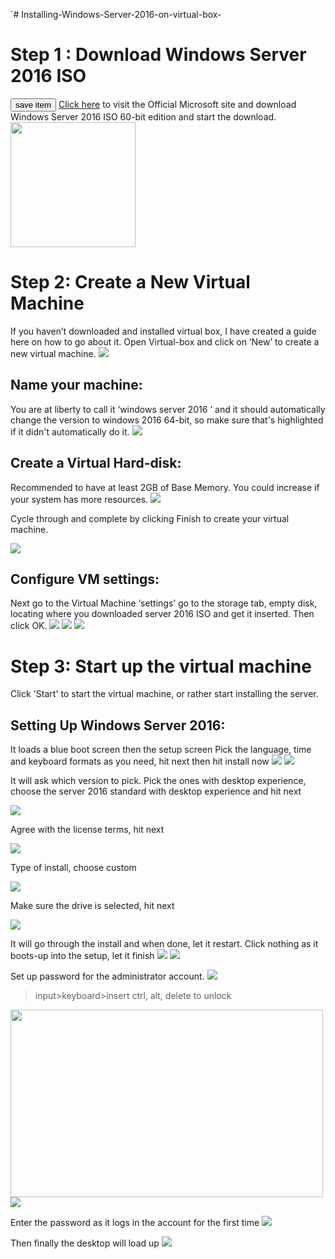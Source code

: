 `# Installing-Windows-Server-2016-on-virtual-box-

<h1>Step 1 : Download Windows Server 2016 ISO</h1>
<style>button</style>
<button>
  <span>save item</span>
</button>
<a href="https://www.microsoft.com/en-us/evalcenter/download-windows-server-2016">Click here</a> to visit the Official Microsoft site and download Windows Server 2016 ISO 60-bit edition and start the download.
<img src="Folder/stp-1-download-wn-server-2016-iso.PNG" height='200' weidth='300'>

<h1>Step 2: Create a New Virtual Machine</h1>
If you haven’t downloaded and installed virtual box, I have created a guide here  on how to go about it. Open Virtual-box and click on ‘New’ to create a new virtual machine.
<img src="Folder/create-new-vm.PNG">

<h2>Name your machine:</h2>
You are at liberty to call it ‘windows server 2016 ’ and it should automatically change the version to windows 2016 64-bit, so make sure that's highlighted if it didn't automatically do it.
<img src="Folder/version-windows-2016(64-bit).PNG">


<h2>Create a Virtual Hard-disk:</h2>
Recommended to have at least 2GB of Base Memory. You could increase if your system has more resources.
<img src="Folder/atleast-2-gb.PNG">

Cycle through and complete by clicking Finish to create your virtual machine.
<br>

<img src="Folder/finish.PNG">




<h2>Configure VM settings:</h2>
Next go to the Virtual Machine ‘settings’ go to the storage tab, empty disk, locating where you downloaded server 2016 ISO and get it inserted. Then click OK.
<img src="Folder/iso-image.PNG">
<img src="Folder/iso-image-insert.PNG">
<img src="Folder/iso-image-insert-ok.PNG">







<h1>Step 3: Start up the virtual machine</h1>
Click 'Start' to start the virtual machine, or rather start installing the server.



<h2>Setting Up Windows Server 2016:</h2>
It loads a blue boot screen then the setup screen
Pick the language, time and keyboard formats as you need, hit next then hit install now
<img src="Folder/install-next.PNG">
<img src="Folder/install-now.PNG">





It will ask which version to pick. Pick the ones with desktop experience, choose the server 2016 standard with desktop experience and hit next 

<img src="Folder/dsktp-exprience.PNG">

Agree with the license terms, hit next

<img src="Folder/accept-license.PNG">

Type of install, choose custom

<img src="Folder/custom.PNG">

Make sure the drive is selected, hit next

<img src="Folder/driver-select-next.PNG">

It will go through the install and when done, let it restart. Click nothing as it boots-up into the setup, let it finish
<img src="Folder/finish-installing-windows-2.PNG">
<img src="Folder/finish-installing-windows-restart.PNG">

Set up password for the administrator account. 
<img src="Folder/setup-password-finish.PNG">
>input>keyboard>insert ctrl, alt, delete to unlock
<img src="Folder/press-ctrl-alt-delete-to-unlock.PNG" width="500" height="300">
<img src="Folder/Screenshot (7179).png">

Enter the password as it logs in the account for the first time
<img src="Folder/password.PNG">

Then finally the desktop will load up
<img src="Folder/finish-finally.PNG">




